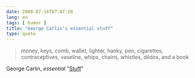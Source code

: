 ```yaml
---
date: 2008-07-16T07:07:28
lang: en
tags: [ humor ]
title: "George Carlin’s essential stuff"
type: quote
---
```


> money, keys, comb, wallet, lighter, hanky, pen, cigarettes,
> contraceptives, vaseline, whips, chains, whistles, dildos, and a book

George Carlin, *essential* "[Stuff](http://youtube.com/watch?v=MvgN5gCuLac)"

